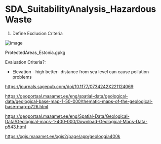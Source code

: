 # SDA_SuitabilityAnalysis_HazardousWaste


1. Define Exclusion Criteria

![image](https://github.com/pknirsch/SDA_SuitabilityAnalysis_HazardousWaste/assets/41683047/7ab8fbe3-f681-4e62-b18d-592b836eb53a)


ProtectedAreas_Estonia.gpkg




Evaluation Criteria?:
- Elevation - high better- distance from sea level can cause pollution problems


https://journals.sagepub.com/doi/10.1177/0734242X221124069

https://geoportaal.maaamet.ee/eng/spatial-data/geological-data/geological-base-map-1-50-000/thematic-maps-of-the-geological-base-map-p726.html

https://geoportaal.maaamet.ee/eng/Spatial-Data/Geological-Data/Geological-maps-1-400-000/Download-Geological-Maps-Data-p543.html

https://xgis.maaamet.ee/xgis2/page/app/geoloogia400k
